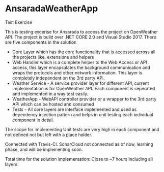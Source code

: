 # AnsaradaWeatherApp
Test Exercise

This is testing excerise for Ansarada to access the project on OpenWeather API. The project is build over .NET CORE 2.0 and Visual Studio 2017. 
There are five components in the solution
- Core Layer which has the core functionality that is accessed across all the projects like, extensions and helpers
- Web Handler which is a complete helper to the Web Access or API access, this layer encapsulates the background communication and wraps the protocols and other network information. This layer is completely independent on the 3rd party API.
- Weather Service - A service provider layer for different API, current implementation is for OpenWeather API. Each component is seperated and implemented in a way test easily.
- WeatherApp - WebAPI controller provider or a wrapper to the 3rd party API which can be hosted and consumed
- Tests - All core layers are interface implemented and used as dependency injection pattern and helps in unit testing each individual component in detail.

The scope for implementing Unit tests are very high in each component and not defined not but left with a place holder.

Connected with Travis-CI.
SonarCloud not connected as of now, learning phase, and will be implementing soon.

Total time for the solution implementation: Close to ~7 hours including all layers.
